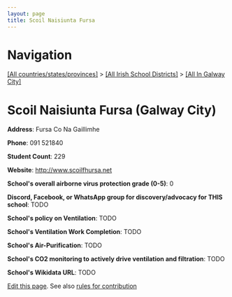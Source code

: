 ```yaml
---
layout: page
title: Scoil Naisiunta Fursa
---
```

# Navigation

[[All countries/states/provinces]](../../..) > [[All Irish School Districts]](../..) > [[All In Galway City]](..)

# Scoil Naisiunta Fursa (Galway City)

**Address**: Fursa Co Na Gaillimhe

**Phone**: 091 521840

**Student Count**: 229

**Website**: <http://www.scoilfhursa.net>

**School's overall airborne virus protection grade (0-5)**: 0

**Discord, Facebook, or WhatsApp group for discovery/advocacy for THIS school**: TODO

**School's policy on Ventilation**: TODO

**School's Ventilation Work Completion**: TODO

**School's Air-Purification**: TODO

**School's CO2 monitoring to actively drive ventilation and filtration**: TODO

**School's Wikidata URL**: TODO


[Edit this page](https://github.com/ventilate-schools/Ireland/edit/main/./Galway_City/Scoil_Naisiunta_Fursa.md). See also [rules for contribution](../../../contribution-rules/)
